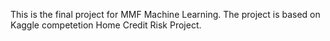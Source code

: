 This is the final project for MMF Machine Learning. The project is based on Kaggle competetion Home Credit Risk Project.
